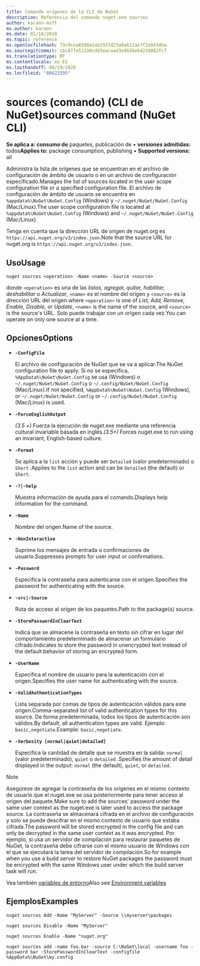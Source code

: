 ```yaml
---
title: Comando orígenes de la CLI de NuGet
description: Referencia del comando nuget.exe sources
author: karann-msft
ms.author: karann
ms.date: 01/18/2018
ms.topic: reference
ms.openlocfilehash: 73c9cea8200a1ab1937d25a9a611ae7f2a943dba
ms.sourcegitcommit: cbc87fe51330cdd3eacaad3e8656eb4258882fc7
ms.translationtype: MT
ms.contentlocale: es-ES
ms.lasthandoff: 08/19/2020
ms.locfileid: "88622595"
---
```

# <a name="sources-command-nuget-cli"></a><span data-ttu-id="5d6f1-103">sources (comando) (CLI de NuGet)</span><span class="sxs-lookup"><span data-stu-id="5d6f1-103">sources command (NuGet CLI)</span></span>

<span data-ttu-id="5d6f1-104">**Se aplica a: consumo de** paquetes, publicación de &bullet; **versiones admitidas:** todos</span><span class="sxs-lookup"><span data-stu-id="5d6f1-104">**Applies to:** package consumption, publishing &bullet; **Supported versions:** all</span></span>

<span data-ttu-id="5d6f1-105">Administra la lista de orígenes que se encuentran en el archivo de configuración de ámbito de usuario o en un archivo de configuración especificado.</span><span class="sxs-lookup"><span data-stu-id="5d6f1-105">Manages the list of sources located in the user scope configuration file or a specified configuration file.</span></span> <span data-ttu-id="5d6f1-106">El archivo de configuración de ámbito de usuario se encuentra en `%appdata%\NuGet\NuGet.Config` (Windows) y `~/.nuget/NuGet/NuGet.Config` (Mac/Linux).</span><span class="sxs-lookup"><span data-stu-id="5d6f1-106">The user scope configuration file is located at `%appdata%\NuGet\NuGet.Config` (Windows) and `~/.nuget/NuGet/NuGet.Config` (Mac/Linux).</span></span>

<span data-ttu-id="5d6f1-107">Tenga en cuenta que la dirección URL de origen de nuget.org es `https://api.nuget.org/v3/index.json`.</span><span class="sxs-lookup"><span data-stu-id="5d6f1-107">Note that the source URL for nuget.org is `https://api.nuget.org/v3/index.json`.</span></span>

## <a name="usage"></a><span data-ttu-id="5d6f1-108">Uso</span><span class="sxs-lookup"><span data-stu-id="5d6f1-108">Usage</span></span>

```cli
nuget sources <operation> -Name <name> -Source <source>
```

<span data-ttu-id="5d6f1-109">donde `<operation>` es una de las *listas, agregar, quitar, habilitar, deshabilitar* o *Actualizar*, `<name>` es el nombre del origen y `<source>` es la dirección URL del origen.</span><span class="sxs-lookup"><span data-stu-id="5d6f1-109">where `<operation>` is one of *List, Add, Remove, Enable, Disable,* or *Update*, `<name>` is the name of the source, and `<source>` is the source's URL.</span></span> <span data-ttu-id="5d6f1-110">Solo puede trabajar con un origen cada vez.</span><span class="sxs-lookup"><span data-stu-id="5d6f1-110">You can operate on only one source at a time.</span></span>

## <a name="options"></a><span data-ttu-id="5d6f1-111">Opciones</span><span class="sxs-lookup"><span data-stu-id="5d6f1-111">Options</span></span>

- **`-ConfigFile`**

  <span data-ttu-id="5d6f1-112">El archivo de configuración de NuGet que se va a aplicar.</span><span class="sxs-lookup"><span data-stu-id="5d6f1-112">The NuGet configuration file to apply.</span></span> <span data-ttu-id="5d6f1-113">Si no se especifica, `%AppData%\NuGet\NuGet.Config` se usa (Windows) o `~/.nuget/NuGet/NuGet.Config` o `~/.config/NuGet/NuGet.Config` (Mac/Linux).</span><span class="sxs-lookup"><span data-stu-id="5d6f1-113">If not specified, `%AppData%\NuGet\NuGet.Config` (Windows), or `~/.nuget/NuGet/NuGet.Config` or `~/.config/NuGet/NuGet.Config` (Mac/Linux) is used.</span></span>

- **`-ForceEnglishOutput`**

  <span data-ttu-id="5d6f1-114">*(3.5 +)* Fuerza la ejecución de nuget.exe mediante una referencia cultural invariable basada en inglés.</span><span class="sxs-lookup"><span data-stu-id="5d6f1-114">*(3.5+)* Forces nuget.exe to run using an invariant, English-based culture.</span></span>

- **`-Format`**

  <span data-ttu-id="5d6f1-115">Se aplica a la `list` acción y puede ser `Detailed` (valor predeterminado) o `Short` .</span><span class="sxs-lookup"><span data-stu-id="5d6f1-115">Applies to the `list` action and can be `Detailed` (the default) or `Short`.</span></span>

- **`-?|-help`**

  <span data-ttu-id="5d6f1-116">Muestra información de ayuda para el comando.</span><span class="sxs-lookup"><span data-stu-id="5d6f1-116">Displays help information for the command.</span></span>

- **`-Name`**

  <span data-ttu-id="5d6f1-117">Nombre del origen.</span><span class="sxs-lookup"><span data-stu-id="5d6f1-117">Name of the source.</span></span>

- **`-NonInteractive`**

  <span data-ttu-id="5d6f1-118">Suprime los mensajes de entrada o confirmaciones de usuario.</span><span class="sxs-lookup"><span data-stu-id="5d6f1-118">Suppresses prompts for user input or confirmations.</span></span>

- **`-Password`**

  <span data-ttu-id="5d6f1-119">Especifica la contraseña para autenticarse con el origen.</span><span class="sxs-lookup"><span data-stu-id="5d6f1-119">Specifies the password for authenticating with the source.</span></span>

- **`-src|-Source`**

  <span data-ttu-id="5d6f1-120">Ruta de acceso al origen de los paquetes.</span><span class="sxs-lookup"><span data-stu-id="5d6f1-120">Path to the package(s) source.</span></span>

- **`-StorePasswordInClearText`**

  <span data-ttu-id="5d6f1-121">Indica que se almacene la contraseña en texto sin cifrar en lugar del comportamiento predeterminado de almacenar un formulario cifrado.</span><span class="sxs-lookup"><span data-stu-id="5d6f1-121">Indicates to store the password in unencrypted text instead of the default behavior of storing an encrypted form.</span></span>

- **`-UserName`**

  <span data-ttu-id="5d6f1-122">Especifica el nombre de usuario para la autenticación con el origen.</span><span class="sxs-lookup"><span data-stu-id="5d6f1-122">Specifies the user name for authenticating with the source.</span></span>

- **`-ValidAuthenticationTypes`**

  <span data-ttu-id="5d6f1-123">Lista separada por comas de tipos de autenticación válidos para este origen.</span><span class="sxs-lookup"><span data-stu-id="5d6f1-123">Comma-separated list of valid authentication types for this source.</span></span> <span data-ttu-id="5d6f1-124">De forma predeterminada, todos los tipos de autenticación son válidos.</span><span class="sxs-lookup"><span data-stu-id="5d6f1-124">By default, all authentication types are valid.</span></span> <span data-ttu-id="5d6f1-125">Ejemplo: `basic,negotiate`.</span><span class="sxs-lookup"><span data-stu-id="5d6f1-125">Example: `basic,negotiate`.</span></span>

- **`-Verbosity [normal|quiet|detailed]`**

  <span data-ttu-id="5d6f1-126">Especifica la cantidad de detalle que se muestra en la salida: `normal` (valor predeterminado), `quiet` o `detailed` .</span><span class="sxs-lookup"><span data-stu-id="5d6f1-126">Specifies the amount of detail displayed in the output: `normal` (the default), `quiet`, or `detailed`.</span></span>

> [!Note]
> <span data-ttu-id="5d6f1-127">Asegúrese de agregar la contraseña de los orígenes en el mismo contexto de usuario que el nuget.exe se usa posteriormente para tener acceso al origen del paquete.</span><span class="sxs-lookup"><span data-stu-id="5d6f1-127">Make sure to add the sources' password under the same user context as the nuget.exe is later used to access the package source.</span></span> <span data-ttu-id="5d6f1-128">La contraseña se almacenará cifrada en el archivo de configuración y solo se puede descifrar en el mismo contexto de usuario que estaba cifrada.</span><span class="sxs-lookup"><span data-stu-id="5d6f1-128">The password will be stored encrypted in the config file and can only be decrypted in the same user context as it was encrypted.</span></span> <span data-ttu-id="5d6f1-129">Por ejemplo, si usa un servidor de compilación para restaurar paquetes de NuGet, la contraseña debe cifrarse con el mismo usuario de Windows con el que se ejecutará la tarea del servidor de compilación.</span><span class="sxs-lookup"><span data-stu-id="5d6f1-129">So for example when you use a build server to restore NuGet packages the password must be encrypted with the same Windows user under which  the build server task will run.</span></span>

<span data-ttu-id="5d6f1-130">Vea también [variables de entorno](cli-ref-environment-variables.md)</span><span class="sxs-lookup"><span data-stu-id="5d6f1-130">Also see [Environment variables](cli-ref-environment-variables.md)</span></span>

## <a name="examples"></a><span data-ttu-id="5d6f1-131">Ejemplos</span><span class="sxs-lookup"><span data-stu-id="5d6f1-131">Examples</span></span>

```cli
nuget sources Add -Name "MyServer" -Source \\myserver\packages

nuget sources Disable -Name "MyServer"

nuget sources Enable -Name "nuget.org"

nuget sources add -name foo.bar -source C:\NuGet\local -username foo -password bar -StorePasswordInClearText -configfile %AppData%\NuGet\my.config
```
